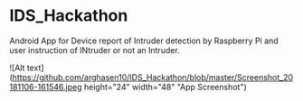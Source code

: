 # IDS_Hackathon
Android App for Device report of Intruder detection by Raspberry Pi and user instruction of INtruder or not an Intruder.

![Alt text](https://github.com/arghasen10/IDS_Hackathon/blob/master/Screenshot_20181106-161546.jpeg  height="24" width="48" "App Screenshot")
